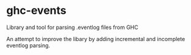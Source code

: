 ghc-events
==========

Library and tool for parsing .eventlog files from GHC


An attempt to improve the libary by adding incremental and incomplete eventlog parsing.

